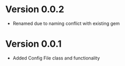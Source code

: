 Version 0.0.2
=========================

+ Renamed due to naming conflict with existing gem

Version 0.0.1
=========================

+ Added Config File class and functionality
